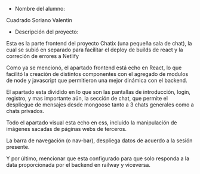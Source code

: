 - Nombre del alumno:

Cuadrado Soriano Valentin

- Descripción del proyecto:

Esta es la parte frontend del proyecto Chatix (una pequeña sala de chat), la cual se subió en separado para facilitar el deploy de builds de react y la correción
de errores a Netlify

Como ya se mencionó, el apartado frontend está echo en React, lo que facilitó la creación de distintos componentes con el agregado de modulos de node y javascript que
permitieron una mejor dinámica con el backend.

El apartado esta dividido en lo que son las pantallas de introducción, login, registro, y mas importante aún, la sección de chat, que permite el despliegue de mensajes
desde mongoose tanto a 3 chats generales como a chats privados.

Todo el apartado visual esta echo en css, incluido la manipulación de imágenes sacadas de páginas webs de terceros.

La barra de navegación (o nav-bar), despliega datos de acuerdo a la sesión presente.

Y por último, mencionar que esta configurado para que solo responda a la data proporcionada por el backend en railway y viceversa.


